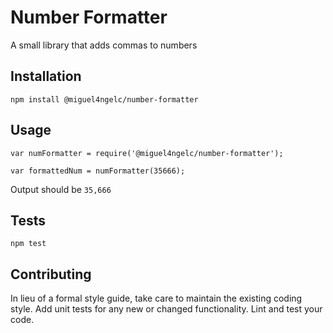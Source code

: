 Number Formatter
=========

A small library that adds commas to numbers

## Installation

  `npm install @miguel4ngelc/number-formatter`

## Usage

    var numFormatter = require('@miguel4ngelc/number-formatter');

    var formattedNum = numFormatter(35666);
  
  
  Output should be `35,666`


## Tests

  `npm test`

## Contributing

In lieu of a formal style guide, take care to maintain the existing coding style. Add unit tests for any new or changed functionality. Lint and test your code.
